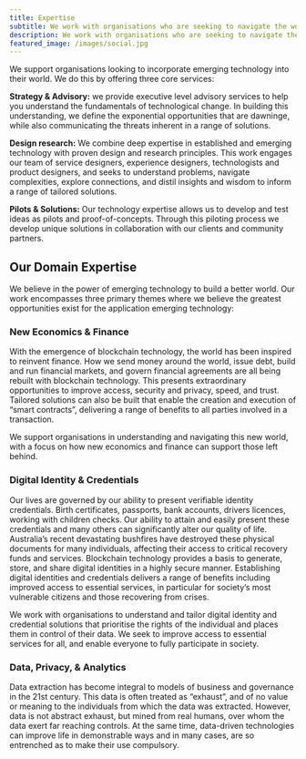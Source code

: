 ```yaml
---
title: Expertise
subtitle: We work with organisations who are seeking to navigate the world of data, privacy and analytics to enhance, not diminish human dignity.
description: We work with organisations who are seeking to navigate the world of data, privacy and analytics to enhance, not diminish human dignity.
featured_image: /images/social.jpg
---
```


We support organisations looking to incorporate emerging technology into their world. We do this by offering three core services:
 
**Strategy & Advisory:** we provide executive level advisory services to help you understand the fundamentals of technological change. In building this understanding, we define the exponential opportunities that are dawninge, while also communicating the threats inherent in a range of solutions.
 
**Design research:** We combine deep expertise in established and emerging technology with proven design and research principles. This work engages our team of service designers, experience designers, technologists and product designers, and seeks to understand problems, navigate complexities, explore connections, and distil insights and wisdom to inform a range of tailored solutions.
 
**Pilots & Solutions:** Our technology expertise allows us to develop and test ideas as pilots and proof-of-concepts. Through this piloting process we develop unique solutions in collaboration with our clients and community partners.


## Our Domain Expertise

We believe in the power of emerging technology to build a better world. Our work encompasses three primary themes where we believe the greatest opportunities exist for the application emerging technology:
 
 
### New Economics & Finance  
With the emergence of blockchain technology, the world has been inspired to reinvent finance. How we send money around the world, issue debt, build and run financial markets, and govern financial agreements are all being rebuilt with blockchain technology. This presents extraordinary opportunities to improve access, security and privacy, speed, and trust. Tailored solutions can also be built that enable the creation and execution of “smart contracts”, delivering a range of benefits to all parties involved in a transaction.

We support organisations in understanding and navigating this new world, with a focus on how new economics and finance can support those left behind. 
 
### Digital Identity & Credentials

Our lives are governed by our ability to present verifiable identity credentials. Birth certificates, passports, bank accounts, drivers licences, working with children checks. Our ability to attain and easily present these credentials and many others can significantly alter our quality of life. Australia’s recent devastating bushfires have destroyed these physical documents for many individuals, affecting their access to critical recovery funds and services. Blockchain technology provides a basis to generate, store, and share digital identities in a highly secure manner. Establishing digital identities and credentials delivers a range of benefits including improved access to essential services, in particular for society’s most vulnerable citizens and those recovering from crises.

We work with organisations to understand and tailor digital identity and credential solutions that prioritise the rights of the individual and places them in control of their data. We seek to improve access to essential services for all, and enable everyone to fully participate in society.
 
### Data, Privacy, & Analytics
 
Data extraction has become integral to models of business and governance in the 21st century. This data is often treated as “exhaust”, and of no value or meaning to the individuals from which the data was extracted. However, data is not abstract exhaust, but mined from real humans, over whom the data exert far reaching controls. At the same time, data-driven technologies can improve life in demonstrable ways and in many cases, are so entrenched as to make their use compulsory.